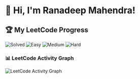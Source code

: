 # 👋 Hi, I'm Ranadeep Mahendra!

## 🏆 My LeetCode Progress

![Solved](https://img.shields.io/badge/Solved-73/3700-blue?cache=1759629763) ![Easy](https://img.shields.io/badge/Easy-41/904-brightgreen?cache=1759629763) ![Medium](https://img.shields.io/badge/Medium-31/1923-orange?cache=1759629763) ![Hard](https://img.shields.io/badge/Hard-1/873-red?cache=1759629763)

### 📊 LeetCode Activity Graph

![LeetCode Activity Graph](https://leetcard.jacoblin.cool/ranadeep_mahendra2426?theme=dark&font=Karma&ext=heatmap&cache=1759629763)
